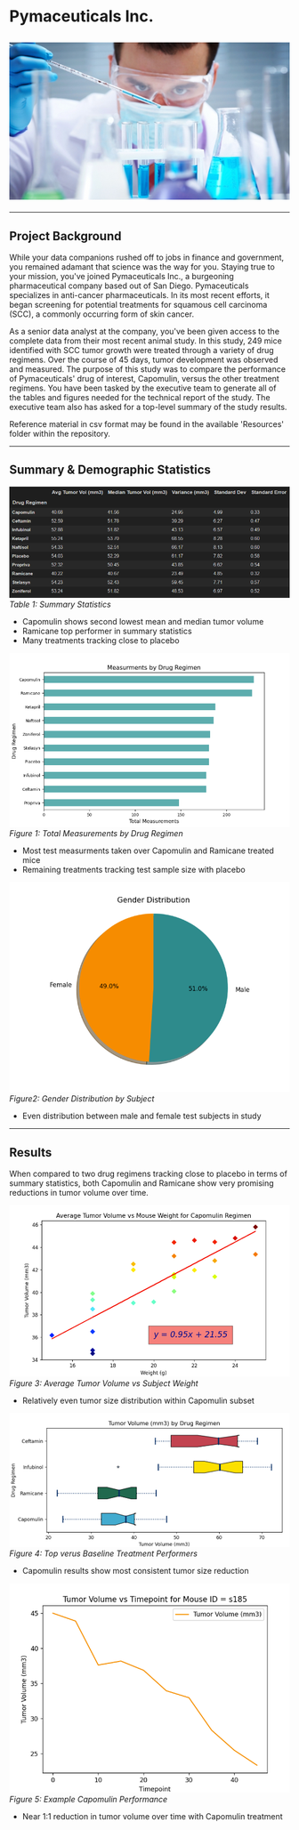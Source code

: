 # Pymaceuticals Inc.
![](Images/Laboratory.jpg)
---
---
## Project Background
While your data companions rushed off to jobs in finance and government, you remained adamant that science was the way for you. Staying true to your mission, you've joined Pymaceuticals Inc., a burgeoning pharmaceutical company based out of San Diego. Pymaceuticals specializes in anti-cancer pharmaceuticals. In its most recent efforts, it began screening for potential treatments for squamous cell carcinoma (SCC), a commonly occurring form of skin cancer.

As a senior data analyst at the company, you've been given access to the complete data from their most recent animal study. In this study, 249 mice identified with SCC tumor growth were treated through a variety of drug regimens. Over the course of 45 days, tumor development was observed and measured. The purpose of this study was to compare the performance of Pymaceuticals' drug of interest, Capomulin, versus the other treatment regimens. You have been tasked by the executive team to generate all of the tables and figures needed for the technical report of the study. The executive team also has asked for a top-level summary of the study results.

Reference material in csv format may be found in the available 'Resources' folder within the repository. 

---
## Summary & Demographic Statistics
![](Images/summary_stats.png)
*Table 1: Summary Statistics*

* Capomulin shows second lowest mean and median tumor volume
* Ramicane top performer in summary statistics 
* Many treatments tracking close to placebo 

![](Images/total_meas.png)
*Figure 1: Total Measurements by Drug Regimen*

* Most test measurments taken over Capomulin and Ramicane treated mice
* Remaining treatments tracking test sample size with placebo

![](Images/gender_pie.png)
*Figure2: Gender Distribution by Subject*

* Even distribution between male and female test subjects in study

---
## Results

When compared to two drug regimens tracking close to placebo in terms of summary statistics, both Capomulin and Ramicane show very promising reductions in tumor volume over time.

![](Images/capomulin_regplot.png)
*Figure 3: Average Tumor Volume vs Subject Weight*

* Relatively even tumor size distribution within Capomulin subset

![](Images/treatment_boxplot.png)
*Figure 4: Top verus Baseline Treatment Performers*

* Capomulin results show most consistent tumor size reduction


![](Images/tumorvol_time_line.png)
*Figure 5: Example Capomulin Performance*

* Near 1:1 reduction in tumor volume over time with Capomulin treatment





